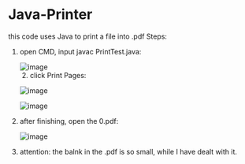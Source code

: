 # Java-Printer
this code uses Java to print a file into .pdf
Steps:
  1. open CMD, input javac PrintTest.java:
  
     ![image](https://github.com/lilyDog/Java-Printer/raw/master/image/1.PNG)    
  2. click Print Pages:
  
     ![image](https://github.com/lilyDog/Java-Printer/raw/master/image/2.PNG)
     
     ![image](https://github.com/lilyDog/Java-Printer/raw/master/image/3.PNG)   
  3. after finishing, open the 0.pdf:
  
     ![image](https://github.com/lilyDog/Java-Printer/raw/master/image/4.PNG)
  4. attention: the balnk in the  .pdf is so small, while I have dealt with it.
     

